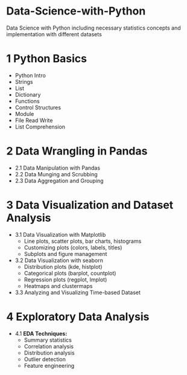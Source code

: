 # Data-Science-with-Python
Data Science with Python including necessary statistics concepts and implementation with different datasets

# 1 Python Basics
- Python Intro
- Strings
- List
- Dictionary
- Functions
- Control Structures
- Module
- File Read Write
- List Comprehension

# 2 Data Wrangling in Pandas
- 2.1 Data Manipulation with Pandas
- 2.2 Data Munging and Scrubbing
- 2.3 Data Aggregation and Grouping 

# 3 Data Visualization and Dataset Analysis
- 3.1 Data Visualization with Matplotlib
    - Line plots, scatter plots, bar charts, histograms
    - Customizing plots (colors, labels, titles)
    - Subplots and figure management
- 3.2 Data Visualization with seaborn
    - Distribution plots (kde, histplot)
    - Categorical plots (barplot, countplot)
    - Regression plots (regplot, lmplot)
    - Heatmaps and clustermaps
- 3.3 Analyzing and Visualizing Time-based Dataset

# 4 Exploratory Data Analysis
- 4.1 **EDA Techniques:**
    - Summary statistics
    - Correlation analysis
    - Distribution analysis
    - Outlier detection
    - Feature engineering
